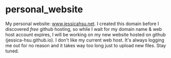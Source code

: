# personal_website
My personal website: www.jessicahsu.net. I created this domain before I discovered *free* github hosting, so while I wait for my domain name & web host account expires, I will be working on my new website hosted on github (jessica-hsu.github.io). I don't like my current web host. It's always logging me out for no reason and it takes way too long just to upload new files. Stay tuned. 
